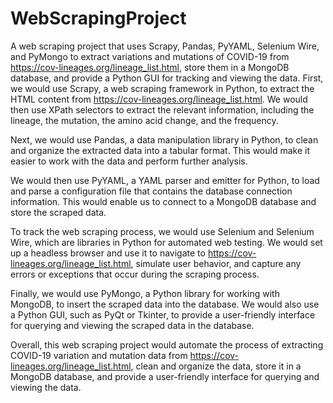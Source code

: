 # WebScrapingProject
A web scraping project that uses Scrapy, Pandas, PyYAML, Selenium Wire, and PyMongo to extract variations and mutations of COVID-19 from https://cov-lineages.org/lineage_list.html, store them in a MongoDB database, and provide a Python GUI for tracking and viewing the data.
First, we would use Scrapy, a web scraping framework in Python, to extract the HTML content from https://cov-lineages.org/lineage_list.html. We would then use XPath selectors to extract the relevant information, including the lineage, the mutation, the amino acid change, and the frequency.

Next, we would use Pandas, a data manipulation library in Python, to clean and organize the extracted data into a tabular format. This would make it easier to work with the data and perform further analysis.

We would then use PyYAML, a YAML parser and emitter for Python, to load and parse a configuration file that contains the database connection information. This would enable us to connect to a MongoDB database and store the scraped data.

To track the web scraping process, we would use Selenium and Selenium Wire, which are libraries in Python for automated web testing. We would set up a headless browser and use it to navigate to https://cov-lineages.org/lineage_list.html, simulate user behavior, and capture any errors or exceptions that occur during the scraping process.

Finally, we would use PyMongo, a Python library for working with MongoDB, to insert the scraped data into the database. We would also use a Python GUI, such as PyQt or Tkinter, to provide a user-friendly interface for querying and viewing the scraped data in the database.

Overall, this web scraping project would automate the process of extracting COVID-19 variation and mutation data from https://cov-lineages.org/lineage_list.html, clean and organize the data, store it in a MongoDB database, and provide a user-friendly interface for querying and viewing the data.
